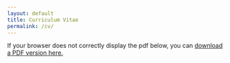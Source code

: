 ```yaml
---
layout: default
title: Curriculum Vitae
permalink: /cv/
---
```

If your browser does not correctly display the pdf below, you can
<a href="https://docs.google.com/gview?url=https://cadenwillse.github.io/CV/Willse_CV_2020.pdf&embedded=true" target="_blank">download a PDF version here. </a>

<object data="https://cadencewillse.github.io/CV/Willse_CV_2020.pdf" type="application/pdf" width="100%" height="1000px">	
 </object>

